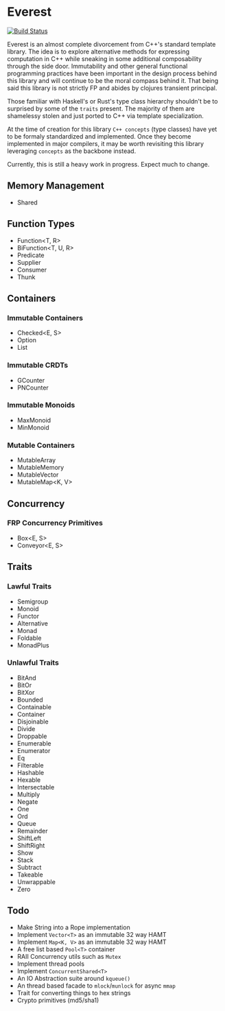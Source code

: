 Everest
=======
[![Build Status](https://travis-ci.org/JosephMoniz/everest.svg?branch=master)](https://travis-ci.org/JosephMoniz/everest)

Everest is an almost complete divorcement from C++'s standard template
library. The idea is to explore alternative methods for expressing
computation in C++ while sneaking in some additional composability through
the side door. Immutability and other general functional programming
practices have been important in the design process behind this library
and will continue to be the moral compass behind it. That being said
this library is not strictly FP and abides by clojures transient principal.

Those familiar with Haskell's or Rust's type class hierarchy shouldn't be
to surprised by some of the `traits` present. The majority of them are
shamelessy stolen and just ported to C++ via template specialization.

At the time of creation for this library `C++ concepts` (type classes)
have yet to be formaly standardized and implemented. Once they become
implemented in major compilers, it may be worth revisiting this
library leveraging `concepts` as the backbone instead.

Currently, this is still a heavy work in progress. Expect much to change.

Memory Management
-----------------

  + Shared<T>
  
Function Types
--------------

  + Function<T, R>
  + BiFunction<T, U, R>
  + Predicate<T>
  + Supplier<R>
  + Consumer<T>
  + Thunk
  
Containers
----------

### Immutable Containers

  + Checked<E, S>
  + Option<T>
  + List<T>

### Immutable CRDTs

  + GCounter<T>
  + PNCounter<T>
  
### Immutable Monoids

  + MaxMonoid<T>
  + MinMonoid<T>
  
### Mutable Containers

  + MutableArray<T>
  + MutableMemory<T>
  + MutableVector<T>
  + MutableMap<K, V>

Concurrency
-----------

### FRP Concurrency Primitives

  + Box<E, S>
  + Conveyor<E, S>

Traits
------

### Lawful Traits

  + Semigroup<T>
  + Monoid<T>
  + Functor<T>
  + Alternative<T>
  + Monad<T>
  + Foldable<T>
  + MonadPlus<T>

### Unlawful Traits

  + BitAnd<T>
  + BitOr<T>
  + BitXor<T>
  + Bounded<T>
  + Containable<T>
  + Container<T>
  + Disjoinable<T>
  + Divide<T>
  + Droppable<T>
  + Enumerable<T>
  + Enumerator<T>
  + Eq<T>
  + Filterable<T>
  + Hashable<T>
  + Hexable<T>
  + Intersectable<T>
  + Multiply<T>
  + Negate<T>
  + One<T>
  + Ord<T>
  + Queue<T>
  + Remainder<T>
  + ShiftLeft<T>
  + ShiftRight<T>
  + Show<T>
  + Stack<T>
  + Subtract<T>
  + Takeable<T>
  + Unwrappable<T>
  + Zero<T>
  
Todo
----

  + Make String into a Rope implementation
  + Implement `Vector<T>` as an immutable 32 way HAMT
  + Implement `Map<K, V>` as an immutable 32 way HAMT
  + A free list based `Pool<T>` container
  + RAII Concurrency utils such as `Mutex`
  + Implement thread pools
  + Implement `ConcurrentShared<T>`
  + An IO Abstraction suite around `kqueue()`
  + An thread based facade to `mlock`/`munlock` for async `mmap`
  + Trait for converting things to hex strings
  + Crypto primitives (md5/sha1)